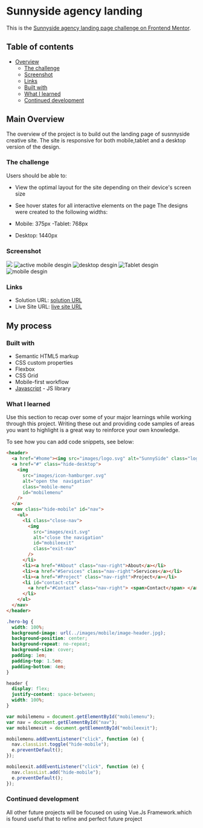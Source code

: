 # Sunnyside agency landing

This is the [Sunnyside agency landing page challenge on Frontend Mentor](https://www.frontendmentor.io/challenges/sunnyside-agency-landing-page-7yVs3B6ef).

## Table of contents

- [Overview](#overview)
  - [The challenge](#the-challenge)
  - [Screenshot](#screenshot)
  - [Links](#links)
  - [Built with](#built-with)
  - [What I learned](#what-i-learned)
  - [Continued development](#continued-development)

## Main Overview

The overview of the project is to build out the landing page of susnnyside creative site. The site is responsive for both mobile,tablet and a desktop version of the design.

### The challenge

Users should be able to:

- View the optimal layout for the site depending on their device's screen size
- See hover states for all interactive elements on the page
  The designs were created to the following widths:

- Mobile: 375px
  -Tablet: 768px
- Desktop: 1440px

### Screenshot

![](./screenshot.jpg)
![active mobile desgin](./images/active-mobile)
![desktop desgin](./images/desktop-desgin)
![Tablet desgin](./images/tablet-design)
![mobile desgin](./images/mobile-desgin)

### Links

- Solution URL: [solution URL ](https://github.com/victoriaodemakin/landing-page)
- Live Site URL: [live site URL ](https://victoriaodemakin.github.io/landing-page/)

## My process

### Built with

- Semantic HTML5 markup
- CSS custom properties
- Flexbox
- CSS Grid
- Mobile-first workflow
- [Javascript](https://reactjs.org/) - JS library

### What I learned

Use this section to recap over some of your major learnings while working through this project. Writing these out and providing code samples of areas you want to highlight is a great way to reinforce your own knowledge.

To see how you can add code snippets, see below:

```html
<header>
  <a href="#home"><img src="images/logo.svg" alt="SunnySide" class="logo" /></a>
  <a href="#" class="hide-desktop">
    <img
      src="images/icon-hamburger.svg"
      alt="open the  navigation"
      class="mobile-menu"
      id="mobilemenu"
    />
  </a>
  <nav class="hide-mobile" id="nav">
    <ul>
      <li class="close-nav">
        <img
          src="images/exit.svg"
          alt="close the navigation"
          id="mobileexit"
          class="exit-nav"
        />
      </li>
      <li><a href="#About" class="nav-right">About</a></li>
      <li><a href="#Services" class="nav-right">Services</a></li>
      <li><a href="#Project" class="nav-right">Project</a></li>
      <li id="contact-cta">
        <a href="#Contact" class="nav-right"> <span>Contact</span> </a>
      </li>
    </ul>
  </nav>
</header>
```

```css
.hero-bg {
  width: 100%;
  background-image: url(../images/mobile/image-header.jpg);
  background-position: center;
  background-repeat: no-repeat;
  background-size: cover;
  padding: 1em;
  padding-top: 1.5em;
  padding-bottom: 4em;
}

header {
  display: flex;
  justify-content: space-between;
  width: 100%;
}
```

```js
var mobilemenu = document.getElementById("mobilemenu");
var nav = document.getElementById("nav");
var mobilemexit = document.getElementById("mobileexit");

mobilemenu.addEventListener("click", function (e) {
  nav.classList.toggle("hide-mobile");
  e.preventDefault();
});

mobileexit.addEventListener("click", function (e) {
  nav.classList.add("hide-mobile");
  e.preventDefault();
});
```

### Continued development

All other future projects will be focused on using Vue.Js Framework.which is found useful that to refine and perfect future project
